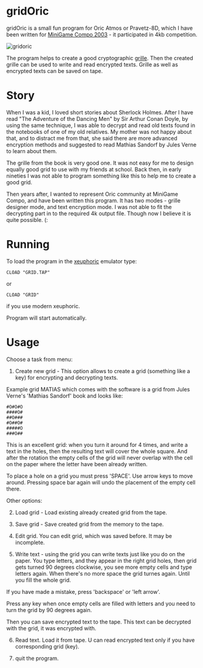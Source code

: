 gridOric
========

gridOric is a small fun program for Oric Atmos or Pravetz-8D, which I have been written for  [MiniGame Compo 2003](http://web.archive.org/web/20080512084434/http://starbase.globalpc.net/minidir/index.main.html) - it participated in 4kb competition.

![gridoric](http://norayr.am/RetroComputing/Oric/gridoric/screenshot.png)

The program helps to create a good cryptographic [grille](https://en.wikipedia.org/wiki/Grille_(cryptography)). Then the created grille can be used to write and read encrypted texts. Grille as well as encrypted texts can be saved on tape.

Story
=====
When I was a kid, I loved short stories about Sherlock Holmes. After I have read "The Adventure of the Dancing Men" by Sir Arthur Conan Doyle, by using the same technique, I was able to decrypt and read old texts found in the notebooks of one of my old relatives. My mother was not happy about that, and to distract me from that, she said there are more advanced encryption methods and suggested to read Mathias Sandorf by Jules Verne to learn about them.

The grille from the book is very good one. It was not easy for me to design equally good grid to use with my friends at school. Back then, in early nineties I was not able to program something like this to help me to create a good grid.

Then years after, I wanted to represent Oric community at MiniGame Compo, and have been written this program. It has two modes - grille designer mode, and text encryption mode. I was not able to fit the decrypting part in to the required 4k output file. Though now I believe it is quite possible. (:

Running
=======
To load the program in the [xeuphoric](http://www.teaser.fr/~amajorel/xeuphoric/) emulator type:
```
CLOAD "GRID.TAP"
```

or 

```
CLOAD "GRID"
```

if you use modern xeuphoric.

Program will start automatically.

Usage
=====

Choose a task from menu:
1) Create new grid - This option allows to create a grid (something like a key) for encrypting and decrypting texts.

Example grid MATIAS which comes with the software is a grid from Jules Verne's 'Mathias Sandorf' book and looks like:

```
#O#O#O
####O#
##O###
#O##O#
#####O
###O##
```

This is an excellent grid: when you turn it around for 4 times, and write a text in the holes, then the resulting text will cover the whole square. And after the rotation the empty cells of the grid will never overlap with the cell on the paper where the letter have been already written.

To  place a hole on a grid you must press 'SPACE'. Use arrow keys to move around. Pressing space bar again will undo the placement of the empty cell there.

Other options:

2) Load grid - Load existing already created grid from the tape.

3) Save grid - Save created grid from the memory to the tape.

4) Edit grid. You can edit grid, which was saved before. It may be incomplete.

5) Write text - using the grid you can write texts just like you do on the paper. You type letters, and they appear in the right grid holes, then grid gets turned 90 degrees clockwise, you see more empty cells and type letters again. When there's no more space the grid turnes again. Until you fill the whole grid.

If you have made a mistake, press 'backspace' or 'left arrow'.

Press any key when once empty cells are filled with letters and you need to turn the grid by 90 degrees again.

Then you can save encrypted text to the tape. This text can be decrypted with the grid, it was encrypted with.

6) Read text. Load it from tape. U can read encrypted text only if you have corresponding grid (key).

7) quit the program.

